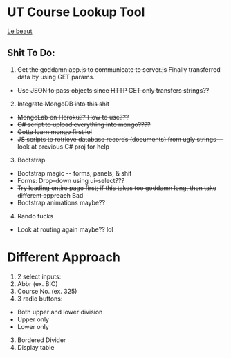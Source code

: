 # UT Course Lookup Tool

[Le beaut](https://utcourselookup.herokuapp.com/)

## Shit To Do:
1. ~~Get the goddamn app.js to communicate to server.js~~ Finally transferred data by using GET params.
  * ~~Use JSON to pass objects since HTTP GET only transfers strings??~~
2. ~~Integrate MongoDB into this shit~~
  * ~~MongoLab on Heroku?? How to use???~~
  * ~~C# script to upload everything into mongo????~~
  * ~~Gotta learn mongo first lol~~
  * ~~JS scripts to retrieve database records (documents) from ugly strings -- look at previous C# proj for help~~
3. Bootstrap
  * Bootstrap magic -- forms, panels, & shit
  * Forms: Drop-down using ui-select???
  * ~~Try loading entire page first; if this takes too goddamn long, then take different approach~~ Bad
  * Bootstrap animations maybe??
4. Rando fucks
  * Look at routing again maybe?? lol

# Different Approach
1. 2 select inputs:
  1. Abbr (ex. BIO)
  2. Course No. (ex. 325)
2. 3 radio buttons:
  * Both upper and lower division
  * Upper only
  * Lower only
3. Bordered Divider
4. Display table
